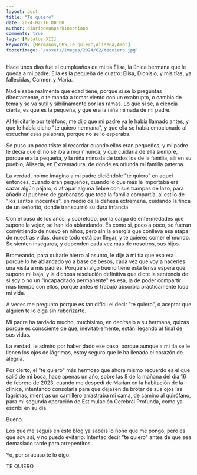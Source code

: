 ```yaml
---
layout: post
title: "Te quiero"
date: 2024-02-16 00:00
author: diariodeunparkinsoniano
comments: true
tags: [Relatos XII] 
keywords: [Hermanos,DBS,Te quiero,Aliseda,Amor]
footerimage: '/assets/images/2024/02/tequiero.jpg'
---
```

Hace unos días fue el cumpleaños de mi tía Elisa, la única hermana que le queda a mi padre. Ella es la pequeña de cuatro: Elisa, Dionisio, y mis tías, ya fallecidas, Carmen y María.

Nadie sabe realmente que edad tiene, porque si se lo preguntas directamente, o te manda a tomar viento con un exabrupto, o cambia de tema y se va sutil y sibilínamente por las ramas. Lo que sí sé, a ciencia cierta, es que es la pequeña, y que era la niña mimada de mi padre.

Al felicitarle por teléfono, me dijo que mi padre ya le había llamado antes, y que le había dicho "te quiero hermana", y que ella se había emocionado al escuchar esas palabras, porque no se lo esperaba.

Se puso un poco triste al recordar cuando ellos eran pequeños, y mi padre le decía que él no se iba a morir nunca, y que cuidaría de ella siempre, porque era la pequeña, y la niña mimada de todos los de la familia, allí en su pueblo, Aliseda, en Extremadura, de donde es oriunda mi familia paterna.

La verdad, no me imagino a mi padre diciéndole "te quiero" en aquel entonces, cuando eran pequeños, cuando lo que más le importaba era cazar algún pájaro, o atrapar alguna liebre con sus trampas de lazo, para añadir al puchero de garbanzos que toda la familia compartía, al estilo de "los santos inocentes", en medio de la dehesa extremeña, cuidando la finca de un señorito, donde transcurrió su dura infancia.

Con el paso de los años, y sobretodo, por la carga de enfermedades que supone la vejez, se han ido ablandando. Es como si, poco a poco, se fueran convirtiendo de nuevo en niños, pero sin la energía que conlleva esa etapa de nuestras vidas, donde todo está por llegar, y te quieres comer el mundo. Se sienten inseguros, y dependen cada vez más de nosotros, sus hijos.

Bromeando, para quitarle hierro al asunto, le dije a mi tía que eso era porque lo he ablandado yo a base de besos, cada vez que voy a hacerles una visita a mis padres.
Porque si algo bueno tiene esta tensa espera que supone mi baja, y la dichosa resolución definitiva que dicte la sentencia de si soy o no un "incapacitado permanente" es esa, la de poder compartir más tiempo con ellos, porque antes el trabajo absorbía prácticamente toda mi vida.

A veces me pregunto porque es tan difícil el decir "te quiero", o aceptar que alguien te lo diga sin ruborizarte.

Mi padre ha tardado mucho, muchísimo, en decírselo a su hermana, quizás porque es consciente de que, inevitablemente, están llegando al final de sus vidas.

La verdad, le admiro por haber dado ese paso, porque aunque a mi tía se le llenen los ojos de lágrimas, estoy seguro que le ha llenado el corazón de alegría.

Por cierto, el "te quiero" más hermoso que ahora mismo recuerdo es el que salió de mi boca, hace apenas un año, sobre las 8 de la mañana del día 16 de febrero de 2023, cuando me despedí de Marian en la habitación de la clínica, intentando consolarla para que dejasen de brotar de sus ojos las lágrimas, mientras un camillero arrastraba mi cama, de camino al quirófano, para mi segunda operación de Estimulación Cerebral Profunda, como ya escribí en su día.

Bueno.

Los que me seguís en este blog ya sabéis lo ñoño que me pongo, pero es que soy así, y no puedo evitarlo: Intentad decir "te quiero" antes de que sea demasiado tarde para arrepentiros.

Yo, por si acaso te lo digo:

TE QUIERO


